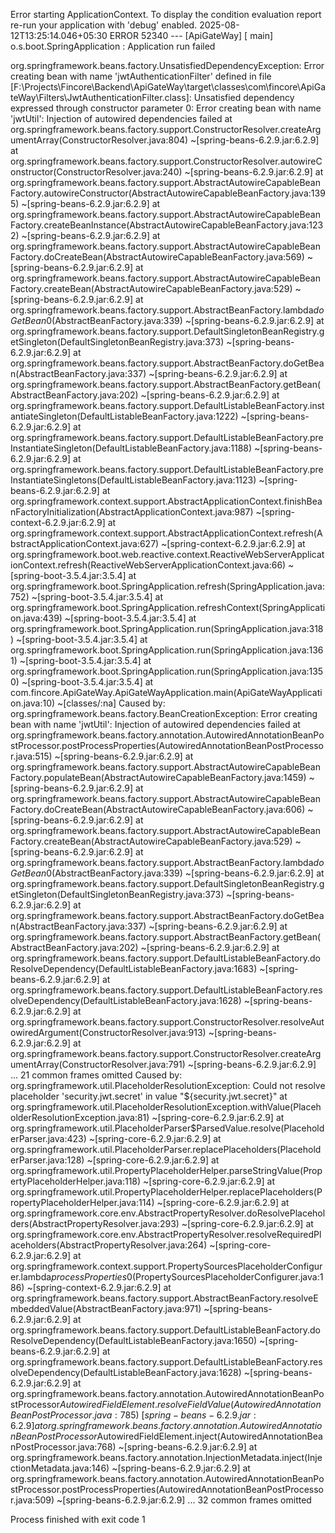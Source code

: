 Error starting ApplicationContext. To display the condition evaluation report re-run your application with 'debug' enabled.
2025-08-12T13:25:14.046+05:30 ERROR 52340 --- [ApiGateWay] [           main] o.s.boot.SpringApplication               : Application run failed

org.springframework.beans.factory.UnsatisfiedDependencyException: Error creating bean with name 'jwtAuthenticationFilter' defined in file [F:\Projects\Fincore\Backend\ApiGateWay\target\classes\com\fincore\ApiGateWay\Filters\JwtAuthenticationFilter.class]: Unsatisfied dependency expressed through constructor parameter 0: Error creating bean with name 'jwtUtil': Injection of autowired dependencies failed
	at org.springframework.beans.factory.support.ConstructorResolver.createArgumentArray(ConstructorResolver.java:804) ~[spring-beans-6.2.9.jar:6.2.9]
	at org.springframework.beans.factory.support.ConstructorResolver.autowireConstructor(ConstructorResolver.java:240) ~[spring-beans-6.2.9.jar:6.2.9]
	at org.springframework.beans.factory.support.AbstractAutowireCapableBeanFactory.autowireConstructor(AbstractAutowireCapableBeanFactory.java:1395) ~[spring-beans-6.2.9.jar:6.2.9]
	at org.springframework.beans.factory.support.AbstractAutowireCapableBeanFactory.createBeanInstance(AbstractAutowireCapableBeanFactory.java:1232) ~[spring-beans-6.2.9.jar:6.2.9]
	at org.springframework.beans.factory.support.AbstractAutowireCapableBeanFactory.doCreateBean(AbstractAutowireCapableBeanFactory.java:569) ~[spring-beans-6.2.9.jar:6.2.9]
	at org.springframework.beans.factory.support.AbstractAutowireCapableBeanFactory.createBean(AbstractAutowireCapableBeanFactory.java:529) ~[spring-beans-6.2.9.jar:6.2.9]
	at org.springframework.beans.factory.support.AbstractBeanFactory.lambda$doGetBean$0(AbstractBeanFactory.java:339) ~[spring-beans-6.2.9.jar:6.2.9]
	at org.springframework.beans.factory.support.DefaultSingletonBeanRegistry.getSingleton(DefaultSingletonBeanRegistry.java:373) ~[spring-beans-6.2.9.jar:6.2.9]
	at org.springframework.beans.factory.support.AbstractBeanFactory.doGetBean(AbstractBeanFactory.java:337) ~[spring-beans-6.2.9.jar:6.2.9]
	at org.springframework.beans.factory.support.AbstractBeanFactory.getBean(AbstractBeanFactory.java:202) ~[spring-beans-6.2.9.jar:6.2.9]
	at org.springframework.beans.factory.support.DefaultListableBeanFactory.instantiateSingleton(DefaultListableBeanFactory.java:1222) ~[spring-beans-6.2.9.jar:6.2.9]
	at org.springframework.beans.factory.support.DefaultListableBeanFactory.preInstantiateSingleton(DefaultListableBeanFactory.java:1188) ~[spring-beans-6.2.9.jar:6.2.9]
	at org.springframework.beans.factory.support.DefaultListableBeanFactory.preInstantiateSingletons(DefaultListableBeanFactory.java:1123) ~[spring-beans-6.2.9.jar:6.2.9]
	at org.springframework.context.support.AbstractApplicationContext.finishBeanFactoryInitialization(AbstractApplicationContext.java:987) ~[spring-context-6.2.9.jar:6.2.9]
	at org.springframework.context.support.AbstractApplicationContext.refresh(AbstractApplicationContext.java:627) ~[spring-context-6.2.9.jar:6.2.9]
	at org.springframework.boot.web.reactive.context.ReactiveWebServerApplicationContext.refresh(ReactiveWebServerApplicationContext.java:66) ~[spring-boot-3.5.4.jar:3.5.4]
	at org.springframework.boot.SpringApplication.refresh(SpringApplication.java:752) ~[spring-boot-3.5.4.jar:3.5.4]
	at org.springframework.boot.SpringApplication.refreshContext(SpringApplication.java:439) ~[spring-boot-3.5.4.jar:3.5.4]
	at org.springframework.boot.SpringApplication.run(SpringApplication.java:318) ~[spring-boot-3.5.4.jar:3.5.4]
	at org.springframework.boot.SpringApplication.run(SpringApplication.java:1361) ~[spring-boot-3.5.4.jar:3.5.4]
	at org.springframework.boot.SpringApplication.run(SpringApplication.java:1350) ~[spring-boot-3.5.4.jar:3.5.4]
	at com.fincore.ApiGateWay.ApiGateWayApplication.main(ApiGateWayApplication.java:10) ~[classes/:na]
Caused by: org.springframework.beans.factory.BeanCreationException: Error creating bean with name 'jwtUtil': Injection of autowired dependencies failed
	at org.springframework.beans.factory.annotation.AutowiredAnnotationBeanPostProcessor.postProcessProperties(AutowiredAnnotationBeanPostProcessor.java:515) ~[spring-beans-6.2.9.jar:6.2.9]
	at org.springframework.beans.factory.support.AbstractAutowireCapableBeanFactory.populateBean(AbstractAutowireCapableBeanFactory.java:1459) ~[spring-beans-6.2.9.jar:6.2.9]
	at org.springframework.beans.factory.support.AbstractAutowireCapableBeanFactory.doCreateBean(AbstractAutowireCapableBeanFactory.java:606) ~[spring-beans-6.2.9.jar:6.2.9]
	at org.springframework.beans.factory.support.AbstractAutowireCapableBeanFactory.createBean(AbstractAutowireCapableBeanFactory.java:529) ~[spring-beans-6.2.9.jar:6.2.9]
	at org.springframework.beans.factory.support.AbstractBeanFactory.lambda$doGetBean$0(AbstractBeanFactory.java:339) ~[spring-beans-6.2.9.jar:6.2.9]
	at org.springframework.beans.factory.support.DefaultSingletonBeanRegistry.getSingleton(DefaultSingletonBeanRegistry.java:373) ~[spring-beans-6.2.9.jar:6.2.9]
	at org.springframework.beans.factory.support.AbstractBeanFactory.doGetBean(AbstractBeanFactory.java:337) ~[spring-beans-6.2.9.jar:6.2.9]
	at org.springframework.beans.factory.support.AbstractBeanFactory.getBean(AbstractBeanFactory.java:202) ~[spring-beans-6.2.9.jar:6.2.9]
	at org.springframework.beans.factory.support.DefaultListableBeanFactory.doResolveDependency(DefaultListableBeanFactory.java:1683) ~[spring-beans-6.2.9.jar:6.2.9]
	at org.springframework.beans.factory.support.DefaultListableBeanFactory.resolveDependency(DefaultListableBeanFactory.java:1628) ~[spring-beans-6.2.9.jar:6.2.9]
	at org.springframework.beans.factory.support.ConstructorResolver.resolveAutowiredArgument(ConstructorResolver.java:913) ~[spring-beans-6.2.9.jar:6.2.9]
	at org.springframework.beans.factory.support.ConstructorResolver.createArgumentArray(ConstructorResolver.java:791) ~[spring-beans-6.2.9.jar:6.2.9]
	... 21 common frames omitted
Caused by: org.springframework.util.PlaceholderResolutionException: Could not resolve placeholder 'security.jwt.secret' in value "${security.jwt.secret}"
	at org.springframework.util.PlaceholderResolutionException.withValue(PlaceholderResolutionException.java:81) ~[spring-core-6.2.9.jar:6.2.9]
	at org.springframework.util.PlaceholderParser$ParsedValue.resolve(PlaceholderParser.java:423) ~[spring-core-6.2.9.jar:6.2.9]
	at org.springframework.util.PlaceholderParser.replacePlaceholders(PlaceholderParser.java:128) ~[spring-core-6.2.9.jar:6.2.9]
	at org.springframework.util.PropertyPlaceholderHelper.parseStringValue(PropertyPlaceholderHelper.java:118) ~[spring-core-6.2.9.jar:6.2.9]
	at org.springframework.util.PropertyPlaceholderHelper.replacePlaceholders(PropertyPlaceholderHelper.java:114) ~[spring-core-6.2.9.jar:6.2.9]
	at org.springframework.core.env.AbstractPropertyResolver.doResolvePlaceholders(AbstractPropertyResolver.java:293) ~[spring-core-6.2.9.jar:6.2.9]
	at org.springframework.core.env.AbstractPropertyResolver.resolveRequiredPlaceholders(AbstractPropertyResolver.java:264) ~[spring-core-6.2.9.jar:6.2.9]
	at org.springframework.context.support.PropertySourcesPlaceholderConfigurer.lambda$processProperties$0(PropertySourcesPlaceholderConfigurer.java:186) ~[spring-context-6.2.9.jar:6.2.9]
	at org.springframework.beans.factory.support.AbstractBeanFactory.resolveEmbeddedValue(AbstractBeanFactory.java:971) ~[spring-beans-6.2.9.jar:6.2.9]
	at org.springframework.beans.factory.support.DefaultListableBeanFactory.doResolveDependency(DefaultListableBeanFactory.java:1650) ~[spring-beans-6.2.9.jar:6.2.9]
	at org.springframework.beans.factory.support.DefaultListableBeanFactory.resolveDependency(DefaultListableBeanFactory.java:1628) ~[spring-beans-6.2.9.jar:6.2.9]
	at org.springframework.beans.factory.annotation.AutowiredAnnotationBeanPostProcessor$AutowiredFieldElement.resolveFieldValue(AutowiredAnnotationBeanPostProcessor.java:785) ~[spring-beans-6.2.9.jar:6.2.9]
	at org.springframework.beans.factory.annotation.AutowiredAnnotationBeanPostProcessor$AutowiredFieldElement.inject(AutowiredAnnotationBeanPostProcessor.java:768) ~[spring-beans-6.2.9.jar:6.2.9]
	at org.springframework.beans.factory.annotation.InjectionMetadata.inject(InjectionMetadata.java:146) ~[spring-beans-6.2.9.jar:6.2.9]
	at org.springframework.beans.factory.annotation.AutowiredAnnotationBeanPostProcessor.postProcessProperties(AutowiredAnnotationBeanPostProcessor.java:509) ~[spring-beans-6.2.9.jar:6.2.9]
	... 32 common frames omitted


Process finished with exit code 1

